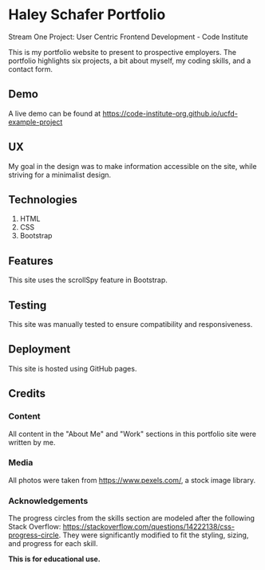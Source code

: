 # Haley Schafer Portfolio
Stream One Project: User Centric Frontend Development - Code Institute 

This is my portfolio website to present to prospective employers. The portfolio highlights six projects, a bit about myself, my coding skills, and a contact form.


## Demo
A live demo can be found at https://code-institute-org.github.io/ucfd-example-project


## UX
My goal in the design was to make information accessible on the site, while striving for a minimalist design.


## Technologies
1. HTML
2. CSS
3. Bootstrap


## Features
This site uses the scrollSpy feature in Bootstrap.


## Testing
This site was manually tested to ensure compatibility and responsiveness.


## Deployment 
This site is hosted using GitHub pages.

## Credits

### Content
All content in the "About Me" and "Work" sections in this portfolio site were written by me.

### Media 
All photos were taken from https://www.pexels.com/, a stock image library.

### Acknowledgements

The progress circles from the skills section are modeled after the following Stack Overflow: https://stackoverflow.com/questions/14222138/css-progress-circle. They were significantly modified to fit the styling, sizing, and progress for each skill.

**This is for educational use.** 

